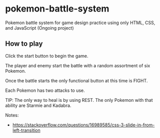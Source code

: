# pokemon-battle-system
Pokemon battle system for game design practice using only HTML, CSS, and JavaScript (Ongoing project)

How to play
-------------------

Click the start button to begin the game.

The player and enemy start the battle with a random assortment of six Pokemon.

Once the battle starts the only functional button at this time is FIGHT.

Each Pokemon has two attacks to use.

TIP: The only way to heal is by using REST. The only Pokemon with that ability are Starmie and Kadabra.

Notes:

- https://stackoverflow.com/questions/16989585/css-3-slide-in-from-left-transition
